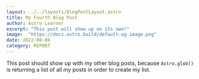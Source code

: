 ```yaml
---
layout: ../../layouts/BlogPostLayout.astro
title: My Fourth Blog Post
author: Astro Learner
excerpt: "This post will show up on its own!"
image:  "https://docs.astro.build/default-og-image.png"
date: 2022-08-08
category: REPORT
---
```

This post should show up with my other blog posts, because `Astro.glob()` is returning a list of all my posts in order to create my list.